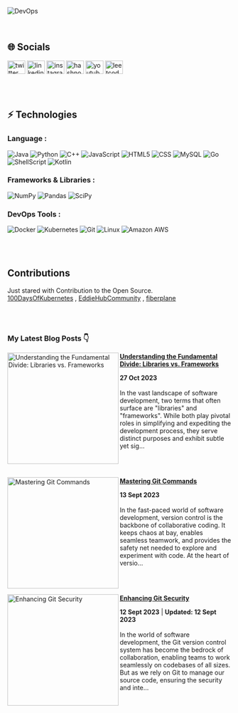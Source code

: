 ![DevOps](https://github.com/ronak-pal1/ronak-pal1/assets/98758085/18cc5146-fa10-4ec9-8640-b15ba34c6bf5)

<br>

## 🌐 Socials

<a href="https://twitter.com/ronak_pal1" target="blank"><img align="center" src="https://raw.githubusercontent.com/rahuldkjain/github-profile-readme-generator/master/src/images/icons/Social/twitter.svg" alt="twitter link" height="30" width="40" /></a>
<a href="https://www.linkedin.com/in/ronak-paul-2975b01b6/" target="blank"><img align="center" src="https://raw.githubusercontent.com/rahuldkjain/github-profile-readme-generator/master/src/images/icons/Social/linked-in-alt.svg" alt="linkedin link" height="30" width="40" /></a>
<a href="https://instagram.com/ronak_pal1" target="blank"><img align="center" src="https://raw.githubusercontent.com/rahuldkjain/github-profile-readme-generator/master/src/images/icons/Social/instagram.svg" alt="instagram link" height="30" width="40" /></a>
<a href="https://hashnode.com/@ronakpal1" target="blank"><img align="center" src="https://raw.githubusercontent.com/rahuldkjain/github-profile-readme-generator/master/src/images/icons/Social/hashnode.svg" alt="hashnode link" height="30" width="40" /></a>
<a href="https://www.youtube.com/@CodaGo" target="blank"><img align="center" src="https://raw.githubusercontent.com/rahuldkjain/github-profile-readme-generator/master/src/images/icons/Social/youtube.svg" alt="youtube channel link" height="30" width="40" /></a>
<a href="https://www.leetcode.com/ronak_pal1/" target="blank"><img align="center" src="https://raw.githubusercontent.com/rahuldkjain/github-profile-readme-generator/master/src/images/icons/Social/leet-code.svg" alt="leetcode link" height="30" width="40" /></a>

<br><br>

## ⚡ Technologies

### Language :
![Java](https://img.shields.io/badge/-java-E34A86?style=flat-square&logo=openjdk)
![Python](https://img.shields.io/badge/-Python-black?style=flat-square&logo=Python)
![C++](https://img.shields.io/badge/-C++-00599C?style=flat-square&logo=c)
![JavaScript](https://img.shields.io/badge/-JavaScript-black?style=flat-square&logo=javascript)
![HTML5](https://img.shields.io/badge/-HTML5-E34F26?style=flat-square&logo=html5&logoColor=white)
![CSS](https://img.shields.io/badge/CSS-239120?&style=for-the-badge&logo=css3&logoColor=white)
![MySQL](https://img.shields.io/badge/-MySQL-black?style=flat-square&logo=mysql)
![Go](https://img.shields.io/badge/Go-00ADD8?style=for-the-badge&logo=go&logoColor=white)
![ShellScript](https://img.shields.io/badge/Shell_Script-121011?style=for-the-badge&logo=gnu-bash&logoColor=white)
![Kotlin](https://img.shields.io/badge/kotlin-%237F52FF.svg?style=for-the-badge&logo=kotlin&logoColor=white)
<br>
### Frameworks & Libraries :
![NumPy](https://img.shields.io/badge/numpy-%23013243.svg?style=for-the-badge&logo=numpy&logoColor=white)
![Pandas](https://img.shields.io/badge/pandas-%23150458.svg?style=for-the-badge&logo=pandas&logoColor=white)
![SciPy](https://img.shields.io/badge/SciPy-%230C55A5.svg?style=for-the-badge&logo=scipy&logoColor=%white)
<br>
### DevOps Tools :
![Docker](https://img.shields.io/badge/-Docker-black?style=flat-square&logo=docker)
![Kubernetes](https://img.shields.io/badge/kubernetes-%23326ce5.svg?style=for-the-badge&logo=kubernetes&logoColor=white)
![Git](https://img.shields.io/badge/-Git-black?style=flat-square&logo=git)
![Linux](https://img.shields.io/badge/Linux-FCC624?style=for-the-badge&logo=linux&logoColor=black)
![Amazon AWS](https://img.shields.io/badge/Amazon_AWS-FF9900?style=for-the-badge&logo=amazonaws&logoColor=white)

<br><br>

## Contributions
Just stared with Contribution to the Open Source.<br/>
[100DaysOfKubernetes](https://100daysofkubernetes.io/overview.html) ,
[EddieHubCommunity](https://github.com/ronak-pal1?tab=overview&org=EddieHubCommunity) ,
[fiberplane](https://github.com/ronak-pal1/docs)

<br><br>

### My Latest Blog Posts 👇
<!-- HASHNODE_BLOG:START -->
<p align="left">
<a href="https://codago.hashnode.dev//understanding-the-fundamental-divide-libraries-vs-frameworks" title="Understanding the Fundamental Divide: Libraries vs. Frameworks"><img src="https://cdn.hashnode.com/res/hashnode/image/upload/v1698386368876/7831b820-d168-40ae-9619-c4bcd7dee730.jpeg" alt="Understanding the Fundamental Divide: Libraries vs. Frameworks" width="250px" align="left" /></a>
<a href="https://codago.hashnode.dev//understanding-the-fundamental-divide-libraries-vs-frameworks" title="Understanding the Fundamental Divide: Libraries vs. Frameworks"><strong>Understanding the Fundamental Divide: Libraries vs. Frameworks</strong></a>
<div><strong>27 Oct 2023</strong></div>
<br/> In the vast landscape of software development, two terms that often surface are "libraries" and "frameworks". While both play pivotal roles in simplifying and expediting the development process, they serve distinct purposes and exhibit subtle yet sig... </p> <br/> <br/>
<p align="left">
<a href="https://codago.hashnode.dev//mastering-git-commands" title="Mastering Git Commands"><img src="https://cdn.hashnode.com/res/hashnode/image/upload/v1694600867603/e029f1c7-cb39-407e-8d99-1660a9f7ea9b.png" alt="Mastering Git Commands" width="250px" align="left" /></a>
<a href="https://codago.hashnode.dev//mastering-git-commands" title="Mastering Git Commands"><strong>Mastering Git Commands</strong></a>
<div><strong>13 Sept 2023</strong></div>
<br/> In the fast-paced world of software development, version control is the backbone of collaborative coding. It keeps chaos at bay, enables seamless teamwork, and provides the safety net needed to explore and experiment with code. At the heart of versio... </p> <br/> <br/>
<p align="left">
<a href="https://codago.hashnode.dev//enhancing-git-security" title="Enhancing Git Security"><img src="https://cdn.hashnode.com/res/hashnode/image/upload/v1694529321275/3753634d-1f1b-4c90-ad83-683129bc31ac.png" alt="Enhancing Git Security" width="250px" align="left" /></a>
<a href="https://codago.hashnode.dev//enhancing-git-security" title="Enhancing Git Security"><strong>Enhancing Git Security</strong></a>
<div><strong>12 Sept 2023</strong> | <strong>Updated: 12 Sept 2023</strong></div>
<br/> In the world of software development, the Git version control system has become the bedrock of collaboration, enabling teams to work seamlessly on codebases of all sizes. But as we rely on Git to manage our source code, ensuring the security and inte... </p> <br/> <br/>
<!-- HASHNODE_BLOG:END -->

